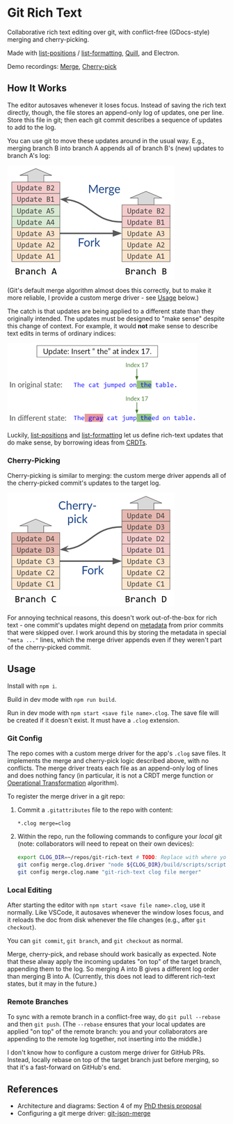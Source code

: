 # Git Rich Text

Collaborative rich text editing over git, with conflict-free (GDocs-style) merging and cherry-picking.

Made with [list-positions](https://github.com/mweidner037/list-positions#readme) / [list-formatting](https://github.com/mweidner037/list-formatting#readme), [Quill](https://quilljs.com/), and Electron.

Demo recordings: [Merge](./media/merge_demo.mp4), [Cherry-pick](./media/cherry_pick_demo.mp4)

## How It Works

The editor autosaves whenever it loses focus. Instead of saving the rich text directly, though, the file stores an append-only log of updates, one per line. Store this file in git; then each git commit describes a sequence of updates to add to the log.

You can use git to move these updates around in the usual way. E.g., merging branch B into branch A appends all of branch B's (new) updates to branch A's log:

![Merging branch B into branch A](./media/branch_merge.png)

(Git's default merge algorithm almost does this correctly, but to make it more reliable, I provide a custom merge driver - see [Usage](#usage) below.)

The catch is that updates are being applied to a different state than they originally intended. The updates must be designed to "make sense" despite this change of context. For example, it would **not** make sense to describe text edits in terms of ordinary indices:

![Applying an update that references an index may insert at the intuitively wrong index](./media/ot.png)

Luckily, [list-positions](https://github.com/mweidner037/list-positions#readme) and [list-formatting](https://github.com/mweidner037/list-formatting#readme) let us define rich-text updates that do make sense, by borrowing ideas from [CRDTs](https://crdt.tech/).

### Cherry-Picking

Cherry-picking is similar to merging: the custom merge driver appends all of the cherry-picked commit's updates to the target log.

![Cherry-picking a subset of updates from branch D to branch C](./media/branch_cherry_pick.png)

For annoying technical reasons, this doesn't work out-of-the-box for rich text - one commit's updates might depend on [metadata](https://github.com/mweidner037/list-positions?tab=readme-ov-file#managing-metadata) from prior commits that were skipped over. I work around this by storing the metadata in special `"meta ..."` lines, which the merge driver appends even if they weren't part of the cherry-picked commit.

## Usage

Install with `npm i`.

Build in dev mode with `npm run build`.

Run in dev mode with `npm start <save file name>.clog`. The save file will be created if it doesn't exist. It must have a `.clog` extension.

### Git Config

The repo comes with a custom merge driver for the app's `.clog` save files. It implements the merge and cherry-pick logic described above, with no conflicts. The merge driver treats each file as an append-only log of lines and does nothing fancy (in particular, it is not a CRDT merge function or [Operational Transformation](https://en.wikipedia.org/wiki/Operational_transformation) algorithm).

To register the merge driver in a git repo:

1. Commit a `.gitattributes` file to the repo with content:
   ```
   *.clog merge=clog
   ```
2. Within the repo, run the following commands to configure your _local_ git (note: collaborators will need to repeat on their own devices):
   ```bash
   export CLOG_DIR=~/repos/git-rich-text # TODO: Replace with where you cloned the git-rich-text repo.
   git config merge.clog.driver "node ${CLOG_DIR}/build/scripts/scripts/git_merge_driver.js %A %O %B"
   git config merge.clog.name "git-rich-text clog file merger"
   ```

### Local Editing

After starting the editor with `npm start <save file name>.clog`, use it normally. Like VSCode, it autosaves whenever the window loses focus, and it reloads the doc from disk whenever the file changes (e.g., after `git checkout`).

You can `git commit`, `git branch`, and `git checkout` as normal.

Merge, cherry-pick, and rebase should work basically as expected. Note that these alway apply the incoming updates "on top" of the target branch, appending them to the log. So merging A into B gives a different log order than merging B into A. (Currently, this does not lead to different rich-text states, but it may in the future.)

### Remote Branches

To sync with a remote branch in a conflict-free way, do `git pull --rebase` and then `git push`. (The `--rebase` ensures that your local updates are applied "on top" of the remote branch: you and your collaborators are appending to the remote log together, not inserting into the middle.)

I don't know how to configure a custom merge driver for GitHub PRs. Instead, locally rebase on top of the target branch just before merging, so that it's a fast-forward on GitHub's end.

## References

- Architecture and diagrams: Section 4 of my [PhD thesis proposal](https://mattweidner.com/assets/pdf/thesis_proposal.pdf)
- Configuring a git merge driver: [git-json-merge](https://github.com/jonatanpedersen/git-json-merge)
